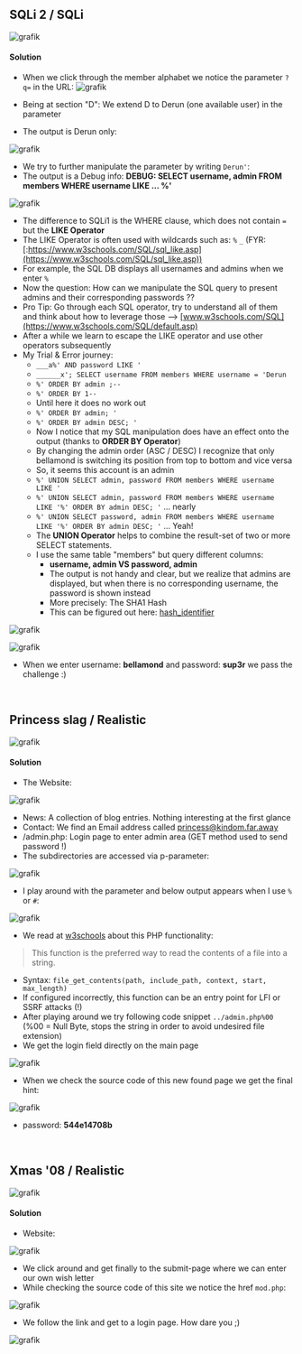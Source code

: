 ## SQLi 2 / SQLi

![grafik](https://user-images.githubusercontent.com/84674087/134689346-87c189a9-924e-4729-833a-d9a5a92674cf.png)

#### Solution
- When we click through the member alphabet we notice the parameter `?q=` in the URL:
![grafik](https://user-images.githubusercontent.com/84674087/134702569-65fce3cf-1e6e-402f-b9da-fef40acd5d7d.png)

- Being at section "D": We extend D to Derun (one available user) in the parameter
- The output is Derun only:

![grafik](https://user-images.githubusercontent.com/84674087/134702827-f2750dfb-2ea1-4875-8fea-8d3077c8a5af.png)

- We try to further manipulate the parameter by writing `Derun'`:
- The output is a Debug info: **DEBUG: SELECT username, admin FROM members WHERE username LIKE ... %'**

![grafik](https://user-images.githubusercontent.com/84674087/134702341-cbeb29aa-9e7c-4116-a73e-1e5f4e86edfd.png)

- The difference to SQLi1 is the WHERE clause, which does not contain `=` but the **LIKE Operator**
- The LIKE Operator is often used with wildcards such as: `%` `_` (FYR: [:https://www.w3schools.com/SQL/sql_like.asp](https://www.w3schools.com/SQL/sql_like.asp))
- For example, the SQL DB displays all usernames and admins when we enter `%` 
- Now the question: How can we manipulate the SQL query to present admins and their corresponding passwords ?? 
- Pro Tip: Go through each SQL operator, try to understand all of them and think about how to leverage those --> [www.w3schools.com/SQL](https://www.w3schools.com/SQL/default.asp)
- After a while we learn to escape the LIKE operator and use other operators subsequently
- My Trial & Error journey:
   - `___a%' AND password LIKE '`
   - `______x'; SELECT username FROM members WHERE username = 'Derun`
   - `%' ORDER BY admin ;--`
   - `%' ORDER BY 1--`
   - Until here it does no work out
   - `%' ORDER BY admin; '`
   - `%' ORDER BY admin DESC; '`
   - Now I notice that my SQL manipulation does have an effect onto the output (thanks to **ORDER BY Operator**)
   - By changing the admin order (ASC / DESC) I recognize that only bellamond is switching its position from top to bottom and vice versa
   - So, it seems this account is an admin
   - `%' UNION SELECT admin, password FROM members WHERE username LIKE '`
   - `%' UNION SELECT admin, password FROM members WHERE username LIKE '%' ORDER BY admin DESC; '` ... nearly
   - `%' UNION SELECT password, admin FROM members WHERE username LIKE '%' ORDER BY admin DESC; '` ... Yeah!
   - The **UNION Operator** helps to combine the result-set of two or more SELECT statements. 
   - I use the same table "members" but query different columns:
      -  **username, admin VS password, admin**
      -  The output is not handy and clear, but we realize that admins are displayed, but when there is no corresponding username, the password is shown instead
      -  More precisely: The SHA1 Hash
      -  This can be figured out here: [hash_identifier](https://hashes.com/en/tools/hash_identifier)

![grafik](https://user-images.githubusercontent.com/84674087/135313488-d88ff0dd-90cb-493d-8abf-03e1099e4888.png)

![grafik](https://user-images.githubusercontent.com/84674087/135313553-15f0fb5b-dab4-4659-80ac-cf73bb315d1d.png)

- When we enter username: **bellamond** and password: **sup3r** we pass the challenge :)

<br />

## Princess slag / Realistic

![grafik](https://user-images.githubusercontent.com/84674087/135134845-b2ba8e3a-6ea4-40bd-be24-13ffad196dc6.png)

#### Solution
- The Website:

![grafik](https://user-images.githubusercontent.com/84674087/135137977-7b8d648e-0ba2-4ab5-bce7-ff6da893f635.png)

- News: A collection of blog entries. Nothing interesting at the first glance
- Contact: We find an Email address called princess@kindom.far.away
- /admin.php: Login page to enter admin area (GET method used to send password !)
- The subdirectories are accessed via p-parameter:

![grafik](https://user-images.githubusercontent.com/84674087/135138486-716fa8b7-c3d0-498c-8bae-25e599c6a693.png)

- I play around with the parameter and below output appears when I use `%` or `#`:

![grafik](https://user-images.githubusercontent.com/84674087/135137316-b36be16c-5a91-40c0-9278-fc4acf5cc923.png)

- We read at [w3schools](https://www.w3schools.com/php/func_filesystem_file_get_contents.asp) about this PHP functionality:

> This function is the preferred way to read the contents of a file into a string.

- Syntax: `file_get_contents(path, include_path, context, start, max_length)`
- If configured incorrectly, this function can be an entry point for LFI or SSRF attacks (!)
- After playing around we try following code snippet `../admin.php%00` (%00 = Null Byte, stops the string in order to avoid undesired file extension)
- We get the login field directly on the main page 

![grafik](https://user-images.githubusercontent.com/84674087/135161512-9fa46e00-e277-4e6b-8162-88cbf451e273.png)

- When we check the source code of this new found page we get the final hint:

![grafik](https://user-images.githubusercontent.com/84674087/135161578-c44a7764-63cf-4bf8-a400-ca072aa707cd.png)

- password: **544e14708b**


<br />

## Xmas '08 / Realistic

![grafik](https://user-images.githubusercontent.com/84674087/135165137-ec93ffef-3b4c-4a23-a82b-403955a88440.png)

#### Solution
- Website:

![grafik](https://user-images.githubusercontent.com/84674087/135170965-08818cc6-e723-476b-824d-aa5bf18c47b0.png)

- We click around and get finally to the submit-page where we can enter our own wish letter
- While checking the source code of this site we notice the href `mod.php`:

![grafik](https://user-images.githubusercontent.com/84674087/135169670-fd189fa0-2c4c-41a4-a0f5-d15d1b76dda5.png)

- We follow the link and get to a login page. How dare you ;)

![grafik](https://user-images.githubusercontent.com/84674087/135170918-3864a256-8853-4e11-9cf3-982536a271b9.png)
